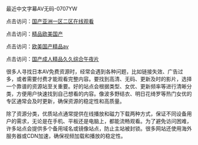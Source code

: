 最近中文字幕AV无码-0707YW

点击访问：<a href="https://fdhf-454.pages.dev/">国产亚洲一区二区在线观看</a>

点击访问：<a href="https://bered.pages.dev/">精品欧美国产</a>

点击访问：<a href="https://rtj-3zo.pages.dev/">欧美国产精品aⅴ</a>

点击访问：<a href="https://vassv.pages.dev/">国产成人精品久久综合午夜片</a>

很多人寻找日本AV免费资源时，经常会遇到各种问题，比如链接失效、广告过多，或者需要付费才能观看完整内容。要找到高清、无码、更新及时的影片，选择一个靠谱的资源站至关重要。好的站点会根据类型、女优、更新频率等进行清晰分类，方便用户快速找到自己想看的内容。像波多野结衣、明日花绮罗等热门女优的专区通常会及时更新，确保资源的稳定性和高质量。

除了资源分类，优质站点通常提供在线播放和磁力下载两种方式，保证不同设备用户的需求，无论是在手机、平板还是电脑上，都能流畅观看。为了避免访问困难，许多站点会提供多个备用域名或镜像站点，防止主站被封锁。很多网站还使用海外服务器或CDN加速，确保视频加载和播放的稳定性。

<span style="display:none;">[Canonical link]( https://github.com/jd20250707/jd8 ）</span>
